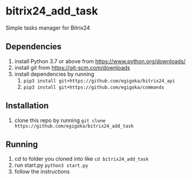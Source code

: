 # bitrix24_add_task
Simple tasks manager for Bitrix24

## Dependencies
1. install Python 3.7 or above from https://www.python.org/downloads/
2. install git from https://git-scm.com/downloads
3. install dependencies by running
    1. ```pip3 install git+https://github.com/egigoka/bitrix24_api```
    2. ```pip3 install git+https://github.com/egigoka/commands```

## Installation
1. clone this repo by running `git clone https://github.com/egigoka/bitrix24_add_task`

## Running
1. cd to folder you cloned into like `cd bitrix24_add_task`
2. run start.py `python3 start.py`
3. follow the instructions
